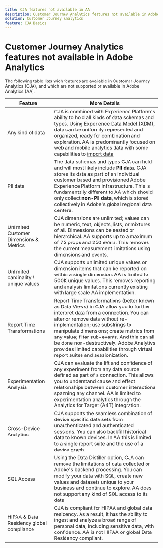 ```yaml
---
title: CJA features not available in AA
description: Customer Journey Analytics features not available in Adobe Analytics.
solution: Customer Journey Analytics
feature: CJA Basics
---
```

# Customer Journey Analytics features not available in Adobe Analytics

The following table lists wich features are available in Customer Journey Analytics (CJA), and which are not supported or available in Adobe Analytics (AA).


| Feature | More Details |
| --- | --- |
| Any kind of data | CJA is combined with Experience Platform's ability to hold all kinds of data schemas and types. Using [Experience Data Model (XDM)](https://experienceleague.adobe.com/docs/experience-platform/xdm/home.html), data can be uniformly represented and organized, ready for combination and exploration. AA is predominantly focused on web and mobile analytics data with some capabilities to [import data](https://experienceleague.adobe.com/docs/analytics/import/home.html). |
| PII data | The data schemas and types CJA can hold and will most likely include **PII data**. CJA stores its data as part of an individual customer based and provisioned Adobe Experience Platform infrastructure. This is fundamentally different to AA which should only collect **non-PII data**, which is stored collectively in Adobe's global regional data centers. |
| Unlimited Customer Dimensions & Metrics | CJA dimensions are unlimited; values can be numeric, text, objects, lists, or mixtures of all. Dimensions can be nested or hierarchical. AA supports up to a maximum of 75 props and 250 eVars. This removes the current measurement limitations using dimensions and events. |
| Unlimited cardinality / unique values | CJA supports unlimited unique values or dimension items that can be reported on within a single dimension. AA is limited to 500K unique values. This removes reporting and analysis limitations currently existing with large scale AA implementation. |
| Report Time Transformations | Report Time Transformations (better known as Data Views) in CJA allow you to further interpret data from a connection. You can alter or remove data without re-implementation; use substrings to manipulate dimensions; create metrics from any value; filter sub-events. And this can all be done non-destructively. Adobe Analytivs provides limited capabilities through virtual report suites and sessionization. |
| Experimentation Analysis | CJA can evaluate the lift and confidence of any experiment from any data source defined as part of a connection. This allows you to understand cause and effect relationships between customer interactions spanning any channel. AA is limited to experimentation analytics through the Analytics for Target (A4T) integration. |
| Cross-Device Analytics | CJA supports the seamless combination of device specific data sets from unauthenticated and authenticated sessions. You can also backfill historical data to known devices. In AA this is limited to a single report suite and the use of a device graph. |
| SQL Access | Using the Data Distiller option, CJA can remove the limitations of data collected or Adobe's backend processing. You can modify your data with SQL, create new values and datasets unique to your business and continue to explore. AA does not support any kind of SQL access to its data. |
| HIPAA & Data Residency global compliance | CJA is compliant for HIPAA and global data residency. As a result, it has the ability to ingest and analyze a broad range of personal data, including sensitive data, with confidence. AA is not HIPAA or global Data Residency compliant. |



 


